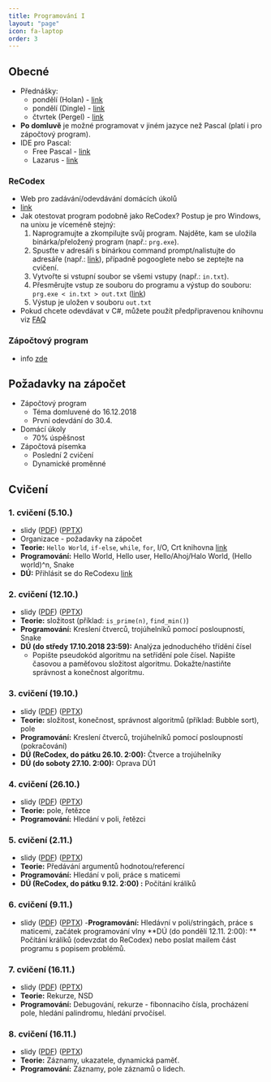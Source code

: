 ```yaml
---
title: Programování I
layout: "page"
icon: fa-laptop
order: 3
---
```


## Obecné
- Přednášky:
  - pondělí (Holan) - [link](https://ksvi.mff.cuni.cz/~holan/)
  - pondělí (Dingle) - [link](https://ksvi.mff.cuni.cz/~dingle/2018/programming_i.html)
  - čtvrtek (Pergel) - [link](https://kam.mff.cuni.cz/~perm/programovani/NNPRG030/index.html)
- **Po domluvě** je možné programovat v jiném jazyce než Pascal (platí i pro zápočtový program). 
- IDE pro Pascal:
  - Free Pascal - [link](https://www.freepascal.org/)
  - Lazarus - [link](https://www.lazarus-ide.org/)

### ReCodex
- Web pro zadávání/odevdávání domácích úkolů
- [link](https://recodex.mff.cuni.cz/)
- Jak otestovat program podobně jako ReCodex? Postup je pro Windows, na unixu je víceméně stejný: 
  1. Naprogramujte a zkompilujte svůj program. Najděte, kam se uložila binárka/přeložený program (např.: `prg.exe`).
  2. Spusťte v adresáři s binárkou command prompt/nalistujte do adresáře (např.: [link](https://www.digitalcitizen.life/7-ways-launch-command-prompt-windows-7-windows-8)), případně pogooglete nebo se zeptejte na cvičení.
  3.  Vytvořte si vstupní soubor se všemi vstupy (např.: `in.txt`). 
  4.  Přesměrujte vstup ze souboru do programu a výstup do souboru: `prg.exe < in.txt > out.txt` ([link](http://www.ustrem.org/en/articles/redirecting-input-output-streams-en/))
  5.  Výstup je uložen v souboru `out.txt`
- Pokud chcete odevdávat v C#, můžete použít předpřipravenou knihovnu viz [FAQ](https://recodex.mff.cuni.cz/cs/faq)

### Zápočtový program
- info [zde](projects)

## Požadavky na zápočet
- Zápočtový program
  - Téma domluvené do 16.12.2018
  - První odevdání do 30.4.
- Domácí úkoly
  - 70% úspěšnost
- Zápočtová písemka
  - Poslední 2 cvičení
  - Dynamické proměnné

## Cvičení
### 1. cvičení (5.10.)
- slidy ([PDF](data/2018-19/prg1/cv1/prg1_cv1.pdf)) ([PPTX](data/2018-19/prg1/cv1/prg1_cv1.pptx))
- Organizace - požadavky na zápočet
- **Teorie:**  `Hello World`, `if-else`, `while`, `for`, I/O, Crt knihovna [link](https://www.freepascal.org/docs-html/rtl/crt/)
- **Programování:** Hello World, Hello user, Hello/Ahoj/Halo World, (Hello world)^n, Snake
- **DÚ:** Přihlásit se do ReCodexu [link](https://recodex.mff.cuni.cz/cs)

### 2. cvičení (12.10.)
- slidy ([PDF](data/2018-19/prg1/cv2/prg1_cv2.pdf)) ([PPTX](data/2018-19/prg1/cv2/prg1_cv2.pptx))
- **Teorie:** složitost (příklad: `is_prime(n)`, `find_min()`)
- **Programování:** Kreslení čtverců, trojúhelníků pomocí posloupností, Snake
- **DÚ (do středy 17.10.2018 23:59):** Analýza jednoduchého třídění čísel
  - Popište pseudokód algoritmu na setřídění pole čísel. Napište časovou a paměťovou složitost algoritmu. Dokažte/nastiňte správnost a konečnost algoritmu.

### 3. cvičení (19.10.)
- slidy ([PDF](data/2018-19/prg1/cv3/prg1_cv3.pdf)) ([PPTX](data/2018-19/prg1/cv3/prg1_cv3.pptx))
- **Teorie:** složitost, konečnost, správnost algoritmů (příklad: Bubble sort), pole
- **Programování:** Kreslení čtverců, trojúhelníků pomocí posloupností (pokračování)
- **DÚ (ReCodex, do pátku 26.10. 2:00):** Čtverce a trojúhelníky
- **DÚ (do soboty 27.10. 2:00):** Oprava DÚ1

### 4. cvičení (26.10.)
- slidy ([PDF](data/2018-19/prg1/cv4/prg1_cv4.pdf)) ([PPTX](data/2018-19/prg1/cv4/prg1_cv4.pptx))
- **Teorie:** pole, řetězce
- **Programování:** Hledání v poli, řetězci

### 5. cvičení (2.11.)
- slidy ([PDF](data/2018-19/prg1/cv5/prg1_cv5.pdf)) ([PPTX](data/2018-19/prg1/cv5/prg1_cv5.pptx))
- **Teorie:** Předávání argumentů hodnotou/referencí
- **Programování:** Hledání v poli, práce s maticemi
- **DÚ (ReCodex, do pátku 9.12. 2:00) :** Počítání králíků

### 6. cvičení (9.11.)
- slidy ([PDF](data/2018-19/prg1/cv6/prg1_cv6.pdf)) ([PPTX](data/2018-19/prg1/cv6/prg1_cv6.pptx))
-**Programování:** Hledávní v poli/stringách, práce s maticemi, začátek programování vlny
**DÚ (do pondělí 12.11. 2:00): ** Počítání králíků (odevzdat do ReCodex) nebo poslat mailem část programu s popisem problémů.

### 7. cvičení (16.11.)
- slidy ([PDF](data/2018-19/prg1/cv7/prg1_cv7.pdf)) ([PPTX](data/2018-19/prg1/cv7/prg1_cv7.pptx))
- **Teorie:** Rekurze, NSD
- **Programování:** Debugování, rekurze - fibonnaciho čísla, procházení pole, hledání palindromu, hledání prvočísel.

### 8. cvičení (16.11.)
- slidy ([PDF](data/2018-19/prg1/cv8/prg1_cv8.pdf)) ([PPTX](data/2018-19/prg1/cv8/prg1_cv8.pptx))
- **Teorie:** Záznamy, ukazatele, dynamická paměť.
- **Programování:** Záznamy, pole záznamů o lidech.
